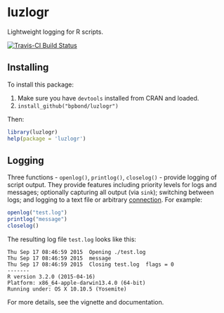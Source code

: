 # luzlogr
Lightweight logging for R scripts.

[![Travis-CI Build Status](https://travis-ci.org/bpbond/luzlogr.svg?branch=master)](https://travis-ci.org/bpbond/luzlogr)

## Installing
To install this package:

1. Make sure you have `devtools` installed from CRAN and loaded.
2. `install_github("bpbond/luzlogr")`

Then:

```R
library(luzlogr)
help(package = 'luzlogr')
```

## Logging

Three functions - `openlog()`, `printlog()`, `closelog()` - provide logging of script output. They provide features including priority levels for logs and messages; optionally capturing all output (via `sink`); switching between logs; and logging to a text file or arbitrary [connection](https://stat.ethz.ch/R-manual/R-devel/library/base/html/connections.html). For example:
```R
openlog("test.log")
printlog("message")
closelog()
```
The resulting log file `test.log` looks like this:
```
Thu Sep 17 08:46:59 2015  Opening ./test.log
Thu Sep 17 08:46:59 2015  message
Thu Sep 17 08:46:59 2015  Closing test.log  flags = 0
-------
R version 3.2.0 (2015-04-16)
Platform: x86_64-apple-darwin13.4.0 (64-bit)
Running under: OS X 10.10.5 (Yosemite)
```

For more details, see the vignette and documentation.
